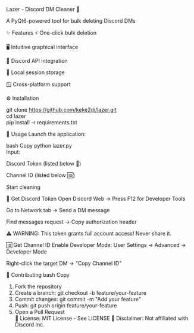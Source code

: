 Lazer - Discord DM Cleaner 🚀

A PyQt6-powered tool for bulk deleting Discord DMs

✨ Features
⚡ One-click bulk deletion

🖥️ Intuitive graphical interface

🔄 Discord API integration

🔐 Local session storage

🪟 Cross-platform support

⚙️ Installation

git clone https://github.com/keke2di/lazer.git  
cd lazer  
pip install -r requirements.txt  

🚀 Usage
Launch the application:

bash
Copy
python lazer.py  
Input:

Discord Token (listed below 🔑)

Channel ID (listed below 🆔)

Start cleaning

🔑 Get Discord Token
Open Discord Web → Press F12 for Developer Tools

Go to Network tab → Send a DM message

Find messages request → Copy authorization header

⚠️ WARNING: This token grants full account access! Never share it.

🆔 Get Channel ID
Enable Developer Mode:
User Settings → Advanced → Developer Mode

Right-click the target DM → "Copy Channel ID"

🤝 Contributing
bash
Copy
1. Fork the repository  
2. Create a branch: git checkout -b feature/your-feature  
3. Commit changes: git commit -m "Add your feature"  
4. Push: git push origin feature/your-feature  
5. Open a Pull Request  
📜 License: MIT License - See LICENSE
🛑 Disclaimer: Not affiliated with Discord Inc.

